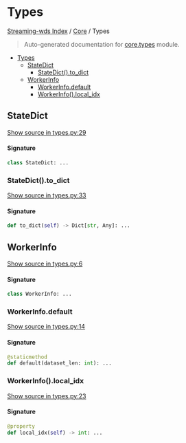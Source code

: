 # Types

[Streaming-wds Index](../README.md#streaming-wds-index) / [Core](./index.md#core) / Types

> Auto-generated documentation for [core.types](../../streaming_wds/core/types.py) module.

- [Types](#types)
  - [StateDict](#statedict)
    - [StateDict().to_dict](#statedict()to_dict)
  - [WorkerInfo](#workerinfo)
    - [WorkerInfo.default](#workerinfodefault)
    - [WorkerInfo().local_idx](#workerinfo()local_idx)

## StateDict

[Show source in types.py:29](../../streaming_wds/core/types.py#L29)

#### Signature

```python
class StateDict: ...
```

### StateDict().to_dict

[Show source in types.py:33](../../streaming_wds/core/types.py#L33)

#### Signature

```python
def to_dict(self) -> Dict[str, Any]: ...
```



## WorkerInfo

[Show source in types.py:6](../../streaming_wds/core/types.py#L6)

#### Signature

```python
class WorkerInfo: ...
```

### WorkerInfo.default

[Show source in types.py:14](../../streaming_wds/core/types.py#L14)

#### Signature

```python
@staticmethod
def default(dataset_len: int): ...
```

### WorkerInfo().local_idx

[Show source in types.py:23](../../streaming_wds/core/types.py#L23)

#### Signature

```python
@property
def local_idx(self) -> int: ...
```